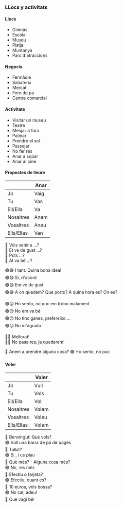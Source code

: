 ### LLocs y activitats

#### Llocs

- Gimnàs
- Escola
- Museu
- Platja
- Muntanya
- Parc d'atraccions

#### Negocis

- Fermàcie
- Sabateria
- Mercat
- Forn de pa
- Centre comercial

#### Activitats

- Visitar un museu
- Teatre
- Menjar a fora
- Patinar
- Prendre el sol
- Passejar
- No fer res
- Anar a sopar
- Anar al cine

#### Propostes de lleure

|           |  Anar  |
|-----------|-------|
| Jo        |   Vaig |
| Tu        |   Vas |
| Ell/Ella  |   Va  |
| Nosaltres |   Anem |
| Vosaltres |   Aneu |
| Ells/Ellas|   Van |

🔵 Vols venir a ...?\
🔵 Et ve de gust ...?\
🔵 Pots ...?\
🔵 At va bé ...?

🟣😄 I tant. Quina bona idea!\
🟣😄 Si, d'acord\
🟣😄 Em ve de gust\
🟣😄 A on quedem? Que porto? A quina hora es? On es?

🟣😔 Ho sento, no puc em trobo malament\
🟣😔 No em va bé\
🟣😔 No tinc ganes, prefereixo ...\
🟣😔 No m'agrada

🔵😔 Mellorat!\
🔵😔 No pasa res, ja quedarem!

🔵 Anem a prendre alguna cosa?
🟣 Ho sento, no puc

#### Voler

|           |  Voler  |
|-----------|-------|
| Jo        |   Vull |
| Tu        |   Vols |
| Ell/Ella  |   Vol  |
| Nosaltres |   Volem |
| Vosaltres |   Voleu |
| Ells/Ellas|   Volem |

🔵 Benvingut! Què vols?\
🟣 Vull una barra de pá de pagès\
🔵 Tallat?\
🟣 Si , i us plau\
🔵 Què més? - Alguna cosa més?\
🟣 No, res més\
🔵 Efectiu o tarjeta?\
🟣 Efectiu, quant es?\
🔵 10 euros, vols bossa?\
🟣 No cal, adeu!\
🔵 Que vagi bé!
